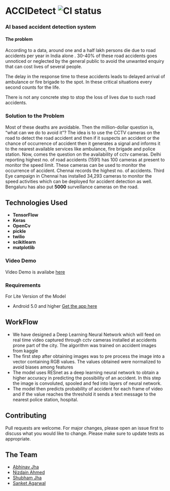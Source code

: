 
# ACCIDetect ![CI status](https://img.shields.io/badge/build-passing-brightgreen.svg)
<h3><b>AI based accident detection system</b></h3>
<h4>The problem</h4>
According to a data, around one and a half lakh persons die due to road accidents per year in India alone . 30-40% of these road accidents goes unnoticed or neglected by the general public to avoid the unwanted enquiry that can cost lives of several people.

The delay in the response time to these accidents leads to delayed arrival of ambulance or fire brigade to the spot. In these critical situations every second counts for the life.

There is not any concrete step to stop the loss of lives due to such road accidents.

### Solution to the Problem

Most of these deaths are avoidable. Then the million-dollar question is, “what can we do to avoid it”? 
The idea is to use the CCTV cameras on the road to detect the road accident and then if it suspects an accident or the chance of occurrence of accident then it generates a signal and informs it to the nearest available services like ambulance, fire brigade and police station.
Now, comes the question on the availability of cctv cameras.
Delhi reporting highest no. of road accidents (1591) has 100 cameras at present to monitor the speed limit. These cameras can be used to monitor the occurrence of accident.
Chennai records the highest  no. of accidents. Third Eye campaign in Chennai has installed 34,293 cameras to monitor the speed activities which can be deployed for accident detection as well. 
Bengaluru has also put <b>5000</b> surveillance cameras on the road.


## Technologies Used

* **TensorFlow**
* **Keras**
* **OpenCv**
* **pickle**
* **twilio**
* **scikitlearn**
* **matplotlib**


### Video Demo
Video Demo is availabe [here](https://drive.google.com/file/d/19Rb5UcmBkM2XKab2V27iBjIcmnjz_pZ7) 




### Requirements
For Lite Version of the Model
* Android 5.0 and higher
[Get the app here](https://drive.google.com/open?id=1iX9ZJTzbCB1mx9bGShA4z5vFhw3FFkzT)


## WorkFlow
* We have designed a Deep Learning Neural Network which will feed on real time video captured through cctv cameras installed at accidents prone part of the city. The algorithm was trained on accident images from kaggle 
* The first step after obtaining images was to pre process the image into a vector containing RGB values. The values obtained were normalized to avoid biases among features
* The model uses  RESnet as a deep learning neural network to obtain a higher accuracy in predicting the possibility of an accident. In this step the image is convoluted, spooled and fed into layers of neural network.
* The model then predicts probability of accident for each frame of video and if the value reaches the threshold it sends a text message to the nearest police station, hospital.




## Contributing
Pull requests are welcome. For major changes, please open an issue first to discuss what you would like to change.
Please make sure to update tests as appropriate.

## The Team
* [Abhinav Jha](https://github.com/aBITnav)
* [Nizdain Ahmed](https://github.com/nizd)
* [Shubham Jha](https://github.com/shubhamjha15)
* [Sanket Agarwal](https://github.com/xterm-hackslash)



